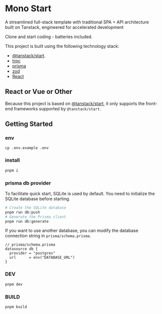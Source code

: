 # Mono Start
A streamlined full-stack template with traditional SPA + API architecture built on Tanstack, engineered for accelerated development

Clone and start coding - batteries included.

This project is built using the following technology stack:

- [@tanstack/start](https://tanstack.com/start/latest).
- [trpc](https://trpc.io/)
- [prisma](https://www.prisma.io/)
- [zod](https://zod.dev/)
- [React](https://reactjs.org/)

## React or Vue or Other
Because this project is based on [@tanstack/start](https://tanstack.com/start/latest), it only supports the front-end frameworks supported by `@tanstack/start`.
## Getting Started
### env
```
cp .env.example .env
```
### install

```bash
pnpm i
```

### prisma db provider
To facilitate quick start, SQLite is used by default. You need to initialize the SQLite database before starting.

```bash
# Create the SQLite database
pnpm run db:push
# Generate the Prisma client
pnpm run db:generate
```
If you want to use another database, you can modify the database connection string in `prisma/schema.prisma`.
```prisma
// prisma/schema.prisma
datasource db {
  provider = "postgres" 
  url      = env("DATABASE_URL")
}
```

### DEV
```bash
pnpm dev
```
### BUILD
```bash
pnpm build
```